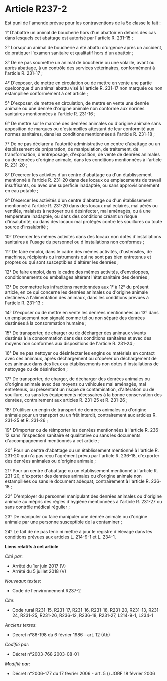 # Article R237-2

Est puni de l'amende prévue pour les contraventions de la 5e classe le fait :

1° D'abattre un animal de boucherie hors d'un abattoir en dehors des cas dans lesquels cet abattage est autorisé par
l'article R. 231-15 ;

2° Lorsqu'un animal de boucherie a été abattu d'urgence après un accident, de pratiquer l'examen sanitaire et qualitatif hors
d'un abattoir ;

3° De ne pas soumettre un animal de boucherie ou une volaille, avant ou après abattage, à un contrôle des services
vétérinaires, conformément à l'article R. 231-17 ;

4° D'exposer, de mettre en circulation ou de mettre en vente une partie quelconque d'un animal abattu visé à l'article R.
231-17 non marquée ou non estampillée conformément à cet article ;

5° D'exposer, de mettre en circulation, de mettre en vente une denrée animale ou une denrée d'origine animale non conforme
aux normes sanitaires mentionnées à l'article R. 231-16 ;

6° De mettre sur le marché des denrées animales ou d'origine animale sans apposition de marques ou d'estampilles attestant de
leur conformité aux normes sanitaires, dans les conditions mentionnées à l'article R. 231-18 ;

7° De ne pas déclarer à l'autorité administrative un centre d'abattage ou un établissement de préparation, de manipulation,
de traitement, de transformation, d'entreposage, d'exposition, de vente de denrées animales ou de denrées d'origine animale,
dans les conditions mentionnées à l'article R. 231-20 ;

8° D'exercer les activités d'un centre d'abattage ou d'un établissement mentionné à l'article R. 231-20 dans des locaux ou
emplacements de travail insuffisants, ou avec une superficie inadaptée, ou sans approvisionnement en eau potable ;

9° D'exercer les activités d'un centre d'abattage ou d'un établissement mentionné à l'article R. 231-20 dans des locaux mal
éclairés, mal aérés ou ventilés, malaisés à nettoyer ou à désinfecter, mal aménagés, ou à une température inadaptée, ou dans
des conditions créant un risque d'insalubrité, ou dans des locaux mal protégés contre les souillures ou toute source
d'insalubrité ;

10° D'exercer les mêmes activités dans des locaux non dotés d'installations sanitaires à l'usage du personnel ou
d'installations non conformes ;

11° De faire emploi, dans le cadre des mêmes activités, d'ustensiles, de machines, récipients ou instruments qui ne sont pas
bien entretenus et propres ou qui sont susceptibles d'altérer les denrées ;

12° De faire emploi, dans le cadre des mêmes activités, d'enveloppes, conditionnements ou emballages altérant l'état
sanitaire des denrées ;

13° De commettre les infractions mentionnées aux 1° à 12° du présent article, en ce qui concerne les denrées animales ou
d'origine animale destinées à l'alimentation des animaux, dans les conditions prévues à l'article R. 231-13 ;

14° D'exposer ou de mettre en vente les denrées mentionnées au 13° dans un emplacement non signalé comme tel ou non séparé
des denrées destinées à la consommation humaine ;

15° De transporter, de charger ou de décharger des animaux vivants destinés à la consommation dans des conditions sanitaires
et avec des moyens non conformes aux dispositions de l'article R. 231-24 ;

16° De ne pas nettoyer ou désinfecter les engins ou matériels en contact avec ces animaux, après déchargement ou d'opérer un
déchargement de ces animaux dans des lieux ou établissements non dotés d'installations de nettoyage ou de désinfection ;

17° De transporter, de charger, de décharger des denrées animales ou d'origine animale avec des moyens ou véhicules mal
aménagés, mal entretenus, ou présentant un risque de contamination, d'altération ou de souillure, ou sans les équipements
nécessaires à la bonne conservation des denrées, contrairement aux articles R. 231-25 et R. 231-26 ;

18° D'utiliser un engin de transport de denrées animales ou d'origine animale pour un transport ou un frêt interdit,
contrairement aux articles R. 231-25 et R. 231-26 ;

19° D'importer ou de réimporter les denrées mentionnées à l'article R. 236-12 sans l'inspection sanitaire et qualitative ou
sans les documents d'accompagnement mentionnés à cet article ;

20° Pour un centre d'abattage ou un établissement mentionné à l'article R. 231-20 qui n'a pas reçu l'agrément prévu par
l'article R. 236-18, d'exporter des denrées animales ou d'origine animale ;

21° Pour un centre d'abattage ou un établissement mentionné à l'article R. 231-20, d'exporter des denrées animales ou
d'origine animale non estampillées ou sans le document adéquat, contrairement à l'article R. 236-18 ;

22° D'employer du personnel manipulant des denrées animales ou d'origine animale au mépris des règles d'hygiène mentionnées à
l'article R. 231-27 ou sans contrôle médical régulier ;

23° De manipuler ou faire manipuler une denrée animale ou d'origine animale par une personne susceptible de la contaminer ;

24° Le fait de ne pas tenir ni mettre à jour le registre d'élevage dans les conditions prévues aux articles L. 214-9-1 et L.
234-1.

**Liens relatifs à cet article**

_Cité par_:

  - Arrêté du 1er juin 2017 (V)
  - Arrêté du 5 juillet 2018 (V)

_Nouveaux textes_:

  - Code de l'environnement R237-2

_Cite_:

  - Code rural R231-15, R231-17, R231-16, R231-18, R231-20, R231-13, R231-24, R231-25, R231-26, R236-12, R236-18, R231-27, L214-9-1, L234-1

_Anciens textes_:

  - Décret n°86-198 du 6 février 1986 - art. 12 (Ab)

_Codifié par_:

  - Décret n°2003-768 2003-08-01

_Modifié par_:

  - Décret n°2006-177 du 17 février 2006 - art. 5 () JORF 18 février 2006
